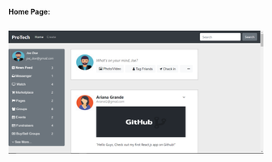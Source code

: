 **Home Page:**

![](src/pics/social_media/social%20media%20final.PNG)
-------------------------------------------------------------------------------------------------------------------------------------------
